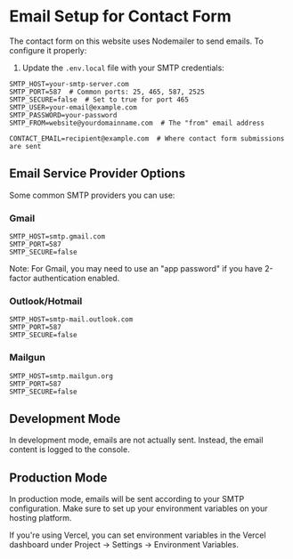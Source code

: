 # Email Setup for Contact Form

The contact form on this website uses Nodemailer to send emails. To configure it properly:

1. Update the `.env.local` file with your SMTP credentials:

```
SMTP_HOST=your-smtp-server.com
SMTP_PORT=587  # Common ports: 25, 465, 587, 2525
SMTP_SECURE=false  # Set to true for port 465
SMTP_USER=your-email@example.com
SMTP_PASSWORD=your-password
SMTP_FROM=website@yourdomainname.com  # The "from" email address

CONTACT_EMAIL=recipient@example.com  # Where contact form submissions are sent
```

## Email Service Provider Options

Some common SMTP providers you can use:

### Gmail
```
SMTP_HOST=smtp.gmail.com
SMTP_PORT=587
SMTP_SECURE=false
```
Note: For Gmail, you may need to use an "app password" if you have 2-factor authentication enabled.

### Outlook/Hotmail
```
SMTP_HOST=smtp-mail.outlook.com
SMTP_PORT=587
SMTP_SECURE=false
```

### Mailgun
```
SMTP_HOST=smtp.mailgun.org
SMTP_PORT=587
SMTP_SECURE=false
```

## Development Mode

In development mode, emails are not actually sent. Instead, the email content is logged to the console.

## Production Mode

In production mode, emails will be sent according to your SMTP configuration. Make sure to set up your environment variables on your hosting platform.

If you're using Vercel, you can set environment variables in the Vercel dashboard under Project → Settings → Environment Variables.